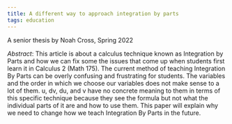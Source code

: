 ```yaml
---
title: A different way to approach integration by parts
tags: education
---
```


A senior thesis by Noah Cross, Spring 2022<!--more-->

*Abstract*: This article is about a calculus technique known as Integration by Parts and how we can fix some the issues that come up when students first learn it in Calculus 2 (Math 175). The current method of teaching Integration By Parts can be overly confusing and frustrating for students. The variables and the order in which we choose our variables does not make sense to a lot of them. u, dv, du, and v have no concrete meaning to them in terms of this specific technique because they see the formula but not what the individual parts of it are and how to use them. This paper will explain why we need to change how we teach Integration By Parts in the future.
